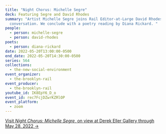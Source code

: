 ```yaml
---
title: "Night Chorus: Michelle Segre"
deck: Featuring Segre and David Rhodes
summary: "Artist Michelle Segre joins Rail Editor-at-Large David Rhodes for a
  conversation. We conclude with a poetry reading by Diana Rickard. "
people:
  - person: michelle-segre
  - person: david-rhodes
poets:
  - person: diana-rickard
date: 2022-05-20T13:00:00-0500
end_date: 2022-05-20T14:30:00-0500
series: 564
collections:
  - the-new-social-environment
event_organizer:
  - the-brooklyn-rail
event_producer:
  - the-brooklyn-rail
youtube_id: IK8EpY6_D_o
event_id: rec7FcjDZwrKZRlOP
event_platform:
  - zoom
---
```

[Visit *Night Chorus: Michelle Segre*, on view at Derek Eller Gallery through May 28, 2022 →](https://www.derekeller.com/exhibitions/michelle-segre8)